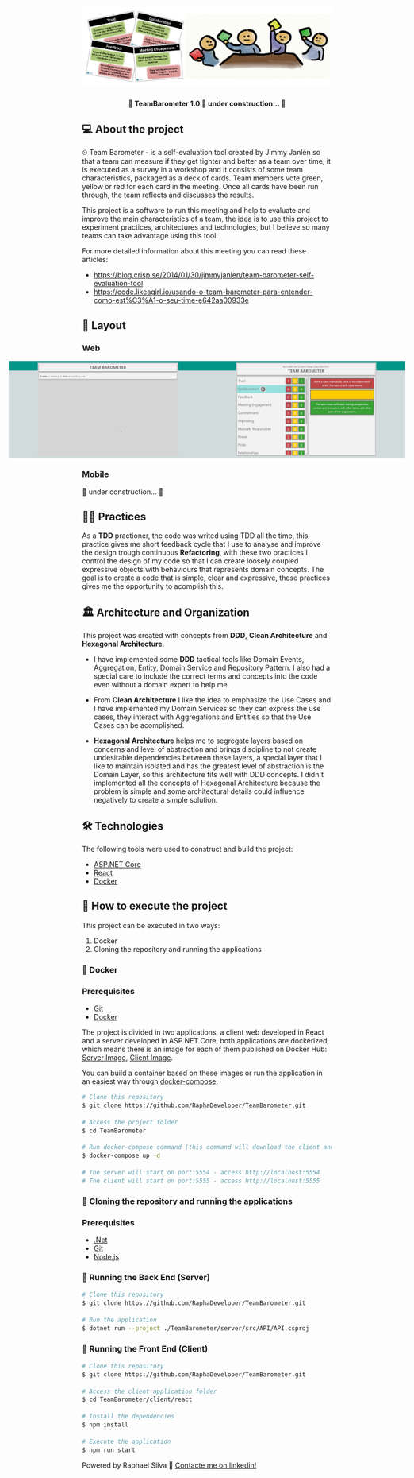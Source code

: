 <h1 align="center">
    <img alt="TeamBarometer" title="#TeamBarometer" src="./assets/banner.png" />
</h1>

<h4 align="center"> 
	🚧 TeamBarometer 1.0 🚀 under construction... 🚧
</h4>

## 💻 About the project

⏲ Team Barometer - is a self-evaluation tool created by Jimmy Janlén so that a team can measure if they get tighter and better as a team over time, it is executed as a survey in a workshop and it consists of some team characteristics, packaged as a deck of cards. Team members vote green, yellow or red for each card in the meeting. Once all cards have been run through, the team reflects and discusses the results.

This project is a software to run this meeting and help to evaluate and improve the main characteristics of a team, the idea is to use this project to experiment practices, architectures and technologies, but I believe so many teams can take advantage using this tool.

For more detailed information about this meeting you can read these articles:

- https://blog.crisp.se/2014/01/30/jimmyjanlen/team-barometer-self-evaluation-tool
- https://code.likeagirl.io/usando-o-team-barometer-para-entender-como-est%C3%A1-o-seu-time-e642aa00933e

## 🎨 Layout

### Web

<p align="center" style="display: flex; align-items: flex-start; justify-content: center;">
  <img alt="Home" title="#Home" src="./assets/home.png" width="400px">

  <img alt="Meeting" title="#Meeting" src="./assets/meeting.png" width="400px">
</p>

### Mobile

🚧 under construction... 🚧

## 👨‍🎓 Practices

As a **TDD** practioner, the code was writed using TDD all the time, this practice gives me short feedback cycle that I use to analyse and improve the design trough continuous **Refactoring**, with these two practices I control the design of my code so that I can create loosely coupled expressive objects with behaviours that represents domain concepts. The goal is to create a code that is simple, clear and expressive, these practices gives me the opportunity to acomplish this.

## 🏛 Architecture and Organization

This project was created with concepts from **DDD**, **Clean Architecture** and **Hexagonal Architecture**.

- I have implemented some **DDD** tactical tools like Domain Events, Aggregation, Entity, Domain Service and Repository Pattern. I also had a special care to include the correct terms and concepts into the code even without a domain expert to help me.

- From **Clean Architecture** I like the idea to emphasize the Use Cases and I have implemented my Domain Services so they can express the use cases, they interact with Aggregations and Entities so that the Use Cases can be acomplished.

- **Hexagonal Architecture** helps me to segregate layers based on concerns and level of abstraction and brings discipline to not create undesirable dependencies between these layers, a special layer that I like to maintain isolated and has the greatest level of abstraction is the Domain Layer, so this architecture fits well with DDD concepts. I didn't implemented all the concepts of Hexagonal Architecture because the problem is simple and some architectural details could influence negatively to create a simple solution.

## 🛠 Technologies

The following tools were used to construct and build the project:

- [ASP.NET Core][aspnet]
- [React][reactjs]
- [Docker][docker]

## 🚀 How to execute the project

This project can be executed in two ways:
1. Docker
2. Cloning the repository and running the applications

### 🐳 Docker

### Prerequisites

- [Git](https://git-scm.com)
- [Docker][docker]

The project is divided in two applications, a client web developed in React and a server developed in ASP.NET Core, both applications are dockerized, which means there is an image for each of them published on Docker Hub: [Server Image](https://hub.docker.com/r/raphadeveloper/teambarometer-api), [Client Image](https://hub.docker.com/r/raphadeveloper/teambarometer-ui).

You can build a container based on these images or run the application in an easiest way through [docker-compose](https://docs.docker.com/compose/):

```bash
# Clone this repository
$ git clone https://github.com/RaphaDeveloper/TeamBarometer.git

# Access the project folder
$ cd TeamBarometer

# Run docker-compose command (this command will download the client and server images and build a container for each of them)
$ docker-compose up -d

# The server will start on port:5554 - access http://localhost:5554 
# The client will start on port:5555 - access http://localhost:5555
```

### 🧱 Cloning the repository and running the applications

### Prerequisites

- [.Net](https://dotnet.microsoft.com/download)
- [Git](https://git-scm.com)
- [Node.js][nodejs]

### 🎲 Running the Back End (Server)

```bash
# Clone this repository
$ git clone https://github.com/RaphaDeveloper/TeamBarometer.git

# Run the application
$ dotnet run --project ./TeamBarometer/server/src/API/API.csproj
```

### 🧭 Running the Front End (Client)

```bash
# Clone this repository
$ git clone https://github.com/RaphaDeveloper/TeamBarometer.git

# Access the client application folder
$ cd TeamBarometer/client/react

# Install the dependencies
$ npm install

# Execute the application
$ npm run start
```

Powered by Raphael Silva 🤪 [Contacte me on linkedin!](https://www.linkedin.com/in/raphaelprogramador/)

[aspnet]: https://dotnet.microsoft.com/apps/aspnet
[reactjs]: https://reactjs.org
[docker]: https://www.docker.com/
[dockerhub]: https://hub.docker.com/
[nodejs]: https://nodejs.org/en/
